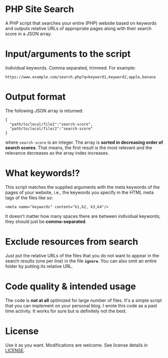 # PHP Site Search
A PHP script that searches your entire (PHP) website based on keywords and outputs relative URLs of appropriate pages along with their search score in a JSON array.

# Input/arguments to the script
Individual keywords. Comma separated, trimmed. For example:  

    https://www.example.com/search.php?q=keyword1,keyword2,apple,banana

# Output format
The following JSON array is returned:  

    {
      "path/to/local/file1":"search-score",
      "path/to/local/file/2":"search-score"
    }
    
where `search-score` is an integer. The array is **sorted in decreasing order of search scores**. That means, the first result is the most relevant and the relevance decreases as the array index increases.

# What keywords!?
This script matches the supplied arguments with the meta keywords of the pages of your website, i.e., the keywords you specify in the HTML meta tags of the files like so:  

    <meta name="keywords" content="k1,k2, k3,k4"/>
It doesn't matter how many spaces there are between individual keywords; they should just be **comma-separated**.

# Exclude resources from search
Just put the relative URLs of the files that you do not want to appear in the search results (one per line) in the file **`ignore`**. You can also omit an entire folder by putting its relative URL.

# Code quality & intended usage
The code is **not at all** optimized for large number of files. It's a simple script that you can implement on your personal blog. I wrote this code as a past time activity. It works for sure but is definitely not the best.

# License
Use it as you want. Modifications are welcome. See license details in <a href="https://github.com/progyadeep/php-site-search/blob/master/LICENSE">LICENSE</a>.
